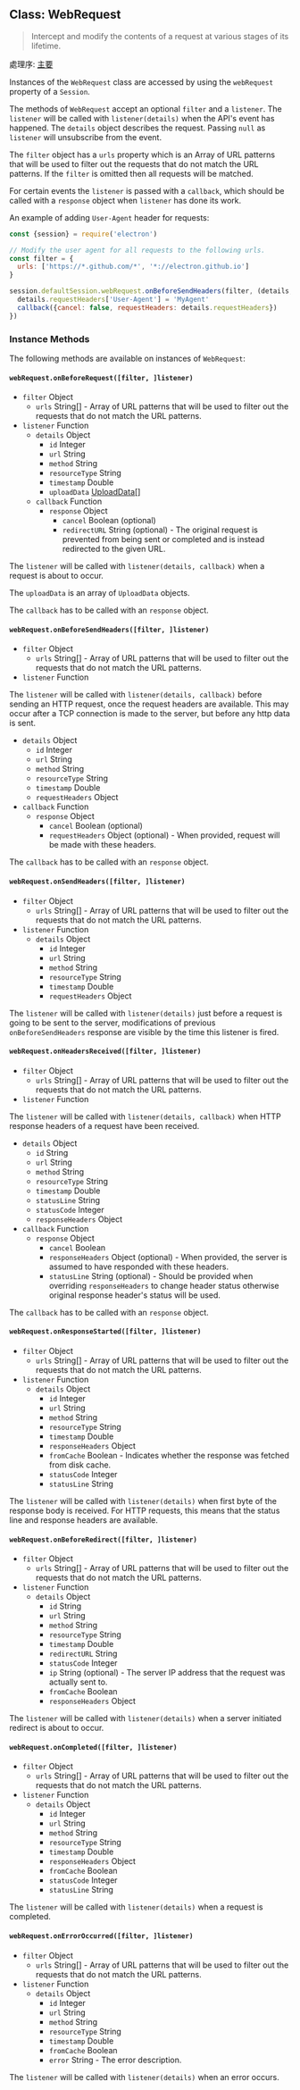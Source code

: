 ## Class: WebRequest

> Intercept and modify the contents of a request at various stages of its lifetime.

處理序: [主要](../glossary.md#main-process)

Instances of the `WebRequest` class are accessed by using the `webRequest` property of a `Session`.

The methods of `WebRequest` accept an optional `filter` and a `listener`. The `listener` will be called with `listener(details)` when the API's event has happened. The `details` object describes the request. Passing `null` as `listener` will unsubscribe from the event.

The `filter` object has a `urls` property which is an Array of URL patterns that will be used to filter out the requests that do not match the URL patterns. If the `filter` is omitted then all requests will be matched.

For certain events the `listener` is passed with a `callback`, which should be called with a `response` object when `listener` has done its work.

An example of adding `User-Agent` header for requests:

```javascript
const {session} = require('electron')

// Modify the user agent for all requests to the following urls.
const filter = {
  urls: ['https://*.github.com/*', '*://electron.github.io']
}

session.defaultSession.webRequest.onBeforeSendHeaders(filter, (details, callback) => {
  details.requestHeaders['User-Agent'] = 'MyAgent'
  callback({cancel: false, requestHeaders: details.requestHeaders})
})
```

### Instance Methods

The following methods are available on instances of `WebRequest`:

#### `webRequest.onBeforeRequest([filter, ]listener)`

* `filter` Object 
  * `urls` String[] - Array of URL patterns that will be used to filter out the requests that do not match the URL patterns.
* `listener` Function 
  * `details` Object 
    * `id` Integer
    * `url` String
    * `method` String
    * `resourceType` String
    * `timestamp` Double
    * `uploadData` [UploadData[]](structures/upload-data.md)
  * `callback` Function 
    * `response` Object 
      * `cancel` Boolean (optional)
      * `redirectURL` String (optional) - The original request is prevented from being sent or completed and is instead redirected to the given URL.

The `listener` will be called with `listener(details, callback)` when a request is about to occur.

The `uploadData` is an array of `UploadData` objects.

The `callback` has to be called with an `response` object.

#### `webRequest.onBeforeSendHeaders([filter, ]listener)`

* `filter` Object 
  * `urls` String[] - Array of URL patterns that will be used to filter out the requests that do not match the URL patterns.
* `listener` Function

The `listener` will be called with `listener(details, callback)` before sending an HTTP request, once the request headers are available. This may occur after a TCP connection is made to the server, but before any http data is sent.

* `details` Object 
  * `id` Integer
  * `url` String
  * `method` String
  * `resourceType` String
  * `timestamp` Double
  * `requestHeaders` Object
* `callback` Function 
  * `response` Object 
    * `cancel` Boolean (optional)
    * `requestHeaders` Object (optional) - When provided, request will be made with these headers.

The `callback` has to be called with an `response` object.

#### `webRequest.onSendHeaders([filter, ]listener)`

* `filter` Object 
  * `urls` String[] - Array of URL patterns that will be used to filter out the requests that do not match the URL patterns.
* `listener` Function 
  * `details` Object 
    * `id` Integer
    * `url` String
    * `method` String
    * `resourceType` String
    * `timestamp` Double
    * `requestHeaders` Object

The `listener` will be called with `listener(details)` just before a request is going to be sent to the server, modifications of previous `onBeforeSendHeaders` response are visible by the time this listener is fired.

#### `webRequest.onHeadersReceived([filter, ]listener)`

* `filter` Object 
  * `urls` String[] - Array of URL patterns that will be used to filter out the requests that do not match the URL patterns.
* `listener` Function

The `listener` will be called with `listener(details, callback)` when HTTP response headers of a request have been received.

* `details` Object 
  * `id` String
  * `url` String
  * `method` String
  * `resourceType` String
  * `timestamp` Double
  * `statusLine` String
  * `statusCode` Integer
  * `responseHeaders` Object
* `callback` Function 
  * `response` Object 
    * `cancel` Boolean
    * `responseHeaders` Object (optional) - When provided, the server is assumed to have responded with these headers.
    * `statusLine` String (optional) - Should be provided when overriding `responseHeaders` to change header status otherwise original response header's status will be used.

The `callback` has to be called with an `response` object.

#### `webRequest.onResponseStarted([filter, ]listener)`

* `filter` Object 
  * `urls` String[] - Array of URL patterns that will be used to filter out the requests that do not match the URL patterns.
* `listener` Function 
  * `details` Object 
    * `id` Integer
    * `url` String
    * `method` String
    * `resourceType` String
    * `timestamp` Double
    * `responseHeaders` Object
    * `fromCache` Boolean - Indicates whether the response was fetched from disk cache.
    * `statusCode` Integer
    * `statusLine` String

The `listener` will be called with `listener(details)` when first byte of the response body is received. For HTTP requests, this means that the status line and response headers are available.

#### `webRequest.onBeforeRedirect([filter, ]listener)`

* `filter` Object 
  * `urls` String[] - Array of URL patterns that will be used to filter out the requests that do not match the URL patterns.
* `listener` Function 
  * `details` Object 
    * `id` String
    * `url` String
    * `method` String
    * `resourceType` String
    * `timestamp` Double
    * `redirectURL` String
    * `statusCode` Integer
    * `ip` String (optional) - The server IP address that the request was actually sent to.
    * `fromCache` Boolean
    * `responseHeaders` Object

The `listener` will be called with `listener(details)` when a server initiated redirect is about to occur.

#### `webRequest.onCompleted([filter, ]listener)`

* `filter` Object 
  * `urls` String[] - Array of URL patterns that will be used to filter out the requests that do not match the URL patterns.
* `listener` Function 
  * `details` Object 
    * `id` Integer
    * `url` String
    * `method` String
    * `resourceType` String
    * `timestamp` Double
    * `responseHeaders` Object
    * `fromCache` Boolean
    * `statusCode` Integer
    * `statusLine` String

The `listener` will be called with `listener(details)` when a request is completed.

#### `webRequest.onErrorOccurred([filter, ]listener)`

* `filter` Object 
  * `urls` String[] - Array of URL patterns that will be used to filter out the requests that do not match the URL patterns.
* `listener` Function 
  * `details` Object 
    * `id` Integer
    * `url` String
    * `method` String
    * `resourceType` String
    * `timestamp` Double
    * `fromCache` Boolean
    * `error` String - The error description.

The `listener` will be called with `listener(details)` when an error occurs.